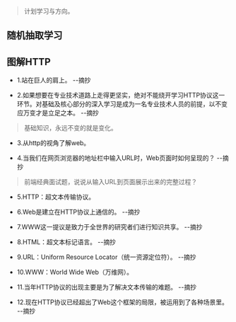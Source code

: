 >计划学习与方向。

## 随机抽取学习

## 图解HTTP

- 1.站在巨人的肩上。 --摘抄

- 2.如果想要在专业技术道路上走得更坚实，绝对不能绕开学习HTTP协议这一环节。对基础及核心部分的深入学习是成为一名专业技术人员的前提，以不变应万变才是立足之本。 --摘抄

>基础知识，永远不变的就是变化。

- 3.从http的视角了解web。

- 4.当我们在网页浏览器的地址栏中输入URL时，Web页面时如何呈现的？ --摘抄

>前端经典面试题，说说从输入URL到页面展示出来的完整过程？

- 5.HTTP：超文本传输协议。

- 6.Web是建立在HTTP协议上通信的。 --摘抄

- 7.WWW这一提议是致力于全世界的研究者们进行知识共享。 --摘抄

- 8.HTML：超文本标记语言。 --摘抄

- 9.URL：Uniform Resource Locator（统一资源定位符）。 --摘抄

- 10.WWW：World Wide Web（万维网）。

- 11.当年HTTP协议的出现主要是为了解决文本传输的难题。 --摘抄

- 12.现在HTTP协议已经超出了Web这个框架的局限，被运用到了各种场景里。 --摘抄

